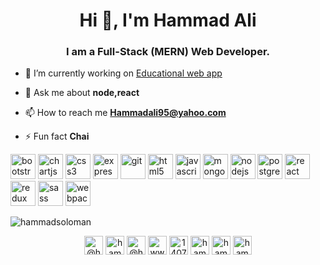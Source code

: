 <h1 align="center">Hi 👋, I'm Hammad Ali</h1>
<h3 align="center">I am a Full-Stack (MERN) Web Developer.</h3>

- 🔭 I’m currently working on [Educational web app](https://github.com/Hammadsoloman/edusavior-frontEnd)

- 💬 Ask me about **node,react**

- 📫 How to reach me **Hammadali95@yahoo.com**

- ⚡ Fun fact **Chai**

<p align="left"><img src="https://devicons.github.io/devicon/devicon.git/icons/bootstrap/bootstrap-plain.svg" alt="bootstrap" width="40" height="40"/> <img src="https://www.chartjs.org/media/logo-title.svg" alt="chartjs" width="40" height="40"/> <img src="https://devicons.github.io/devicon/devicon.git/icons/css3/css3-original-wordmark.svg" alt="css3" width="40" height="40"/> <img src="https://devicons.github.io/devicon/devicon.git/icons/express/express-original-wordmark.svg" alt="express" width="40" height="40"/> <img src="https://www.vectorlogo.zone/logos/git-scm/git-scm-icon.svg" alt="git" width="40" height="40"/> <img src="https://devicons.github.io/devicon/devicon.git/icons/html5/html5-original-wordmark.svg" alt="html5" width="40" height="40"/> <img src="https://devicons.github.io/devicon/devicon.git/icons/javascript/javascript-original.svg" alt="javascript" width="40" height="40"/> <img src="https://devicons.github.io/devicon/devicon.git/icons/mongodb/mongodb-original-wordmark.svg" alt="mongodb" width="40" height="40"/> <img src="https://devicons.github.io/devicon/devicon.git/icons/nodejs/nodejs-original-wordmark.svg" alt="nodejs" width="40" height="40"/> <img src="https://devicons.github.io/devicon/devicon.git/icons/postgresql/postgresql-original-wordmark.svg" alt="postgresql" width="40" height="40"/> <img src="https://devicons.github.io/devicon/devicon.git/icons/react/react-original-wordmark.svg" alt="react" width="40" height="40"/> <img src="https://devicons.github.io/devicon/devicon.git/icons/redux/redux-original.svg" alt="redux" width="40" height="40"/> <img src="https://devicons.github.io/devicon/devicon.git/icons/sass/sass-original.svg" alt="sass" width="40" height="40"/> <img src="https://devicons.github.io/devicon/devicon.git/icons/webpack/webpack-original.svg" alt="webpack" width="40" height="40"/></p><img align="center" src="https://github-readme-stats.vercel.app/api/top-langs/?username=hammadsoloman&layout=compact&hide=html" alt="hammadsoloman" />

<p align="center">
<a href="https://codepen.io/@hammadsoloman" target="blank"><img align="center" src="https://cdn.jsdelivr.net/npm/simple-icons@3.0.1/icons/codepen.svg" alt="@hammadsoloman" height="30" width="30" /></a>
<a href="https://dev.to/hammadsoloman" target="blank"><img align="center" src="https://cdn.jsdelivr.net/npm/simple-icons@3.0.1/icons/dev-dot-to.svg" alt="hammadsoloman" height="30" width="30" /></a>
<a href="https://twitter.com/@hammad_a_s" target="blank"><img align="center" src="https://cdn.jsdelivr.net/npm/simple-icons@3.0.1/icons/twitter.svg" alt="@hammad_a_s" height="30" width="30" /></a>
<a href="https://linkedin.com/in/www.linkedin.com/in/hammad95" target="blank"><img align="center" src="https://cdn.jsdelivr.net/npm/simple-icons@3.0.1/icons/linkedin.svg" alt="www.linkedin.com/in/hammad95" height="30" width="30" /></a>
<a href="https://stackoverflow.com/users/14072229" target="blank"><img align="center" src="https://cdn.jsdelivr.net/npm/simple-icons@3.0.1/icons/stackoverflow.svg" alt="14072229" height="30" width="30" /></a>
<a href="https://dribbble.com/hammad" target="blank"><img align="center" src="https://cdn.jsdelivr.net/npm/simple-icons@3.0.1/icons/dribbble.svg" alt="hammad" height="30" width="30" /></a>
<a href="https://www.behance.net/hammad" target="blank"><img align="center" src="https://cdn.jsdelivr.net/npm/simple-icons@3.0.1/icons/behance.svg" alt="hammad" height="30" width="30" /></a>
<a href="https://medium.com/hammad_abusulieman" target="blank"><img align="center" src="https://cdn.jsdelivr.net/npm/simple-icons@3.0.1/icons/medium.svg" alt="hammad_abusulieman" height="30" width="30" /></a>
</p>
